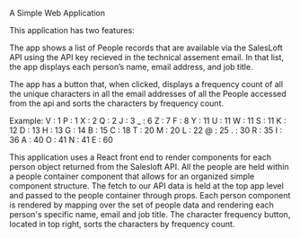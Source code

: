 A Simple Web Application

This application has two features:

The app shows a list of People records that are available via the SalesLoft API using the API key recieved in the technical assement email. In that list, the app displays each person’s name, email address, and job title.

The app has a button that, when clicked, displays a frequency count of all the unique characters in all the email addresses of all the People accessed from the api and sorts the characters by frequency count.

Example: 
V : 1
P : 1
X : 2
Q : 2
J : 3
_ : 6
Z : 7
F : 8
Y : 11
U : 11
W : 11
S : 11
K : 12
D : 13
H : 13
G : 14
B : 15
C : 18
T : 20
M : 20
L : 22
@ : 25
. : 30
R : 35
I : 36
A : 40
O : 41
N : 41
E : 60


This application uses a React front end to render components for each person object returned from the Salesloft API. All the people are held within a people container component that allows for an organized simple component structure. The fetch to our API data is held at the top app level and passed to the people container through props. Each person component is rendered by mapping over the set of people data and rendering each person's specific name, email and job title. The character frequency button, located in top right, sorts the characters by frequency count.
